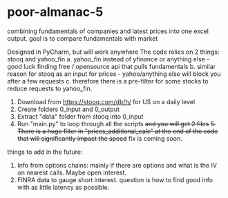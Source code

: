 # poor-almanac-5

combining fundamentals of companies and latest prices into one excel output. 
goal is to compare fundamentals with market 

Designed in PyCharm, but will work anywhere
The code relies on 2 things: stooq and yahoo_fin 
    a. yahoo_fin instead of yfinance or anything else - good luck finding free / opensource api that pulls fundamentals 
    b. similar reason for stooq as an input for prices - yahoo/anything else will block you after a few requests
    c. therefore there is a pre-filter for some stocks to reduce requests to yahoo_fin.
   
1. Download from https://stooq.com/db/h/ for US on a daily level
2. Create folders 0_input and 0_output
3. Extract "data" folder from stooq into 0_input
4. Run "main.py" to loop through all the scripts ~~and you will get 2 files~~ 
~~5. There is a huge filter in "prices_additional_calc" at the end of the code that will significantly impact the speed~~
fix is coming soon.

things to add in the future: 
1. Info from options chains: mainly if there are options and what is the IV on nearest calls. Maybe open interest. 
2. FINRA data to gauge short interest. question is how to find good info with as little latency as possible.  
